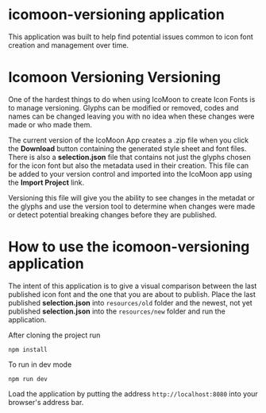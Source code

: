 # icomoon-versioning application
This application was built to help find potential issues common to icon font creation and management over time.

# Icomoon Versioning Versioning
One of the hardest things to do when using IcoMoon to create Icon Fonts is to manage versioning. Glyphs can be modified or removed, codes and names can be changed leaving you with no idea when these changes were made or who made them.

The current version of the IcoMoon App creates a .zip file when you click the **Download** button containing the generated style sheet and font files. There is also a **selection.json** file that contains not just the glyphs chosen for the icon font but also the metadata used in their creation. This file can be added to your version control and imported into the IcoMoon app using the **Import Project** link.

Versioning this file will give you the ability to see changes in the metadat or the glyphs and use the version tool to determine when changes were made or detect potential breaking changes before they are published.

# How to use the icomoon-versioning application
The intent of this application is to give a visual comparison between the last published icon font and the one that you are about to publish. Place the last published **selection.json** into `resources/old` folder and the newest, not yet published **selection.json** into the `resources/new` folder and run the application.

After cloning the project run

```
npm install
```

To run in dev mode

```
npm run dev
```

Load the application by putting the address `http://localhost:8080` into your browser's address bar.
